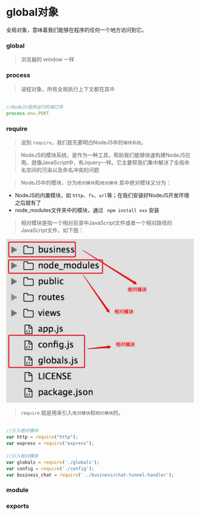 # global对象

全局对象，意味着我们能够在程序的任何一个地方访问到它。

### global

>浏览器的 window 一样 
	

### process 

>进程对象，所有全局执行上下文都在其中

```javascript

//NodeJS程序运行的端口号
process.env.PORT

```


### require
>说到 `require`，我们首先要明白NodeJS中的`模块系统`。

>NodeJS的模块系统，是作为一种工具，帮助我们能够快速构建NodeJS应用。就像JavaScript中，有Jquery一样。它主要帮我们集中解决了全局命名空间的污染以及命名冲突的问题

>NodeJS中的模块，分为`绝对模块`和`相对模块`
>其中绝对模块又分为：
* NodeJS的内置模块，如 `http`、`fs`、`url`等；在我们安装好NodeJS开发环境之后就有了
* node_modules文件夹中的模块，通过 ` npm install xxx` 安装

>相对模块是指一个相对目录中JavaScript文件或者一个相对路径的JavaScript文件，如下图：
<img src="./images/1.png"> 

> `require` 就是用来引入`绝对模块`和`相对模块`的。

```javascript

//引入绝对模块
var http = require("http");
var express = require("express");

//引入相对模块
var globals = require('./globals');
var config = require('./config');
var business_chat = require('../business/chat-tunnel-handler');

```



### module

### exports
